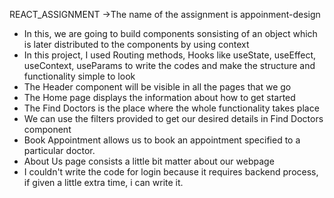 REACT_ASSIGNMENT
->The name of the assignment is appoinment-design
* In this, we are going to build components sonsisting of an object which is later distributed to the components by using context
* In this project, I used Routing methods, Hooks like useState, useEffect, useContext, useParams to write the codes and make the structure and functionality simple to look
* The Header component will be visible in all the pages that we go
* The Home page displays the information about how to get started
* The Find Doctors is the place where the whole functionality takes place
* We can use the filters provided to get our desired details in Find Doctors component
* Book Appointment allows us to book an appointment specified to a particular doctor.
* About Us page consists a little bit matter about our webpage
* I couldn't write the code for login because it requires backend process, if given a little extra time, i can write it.